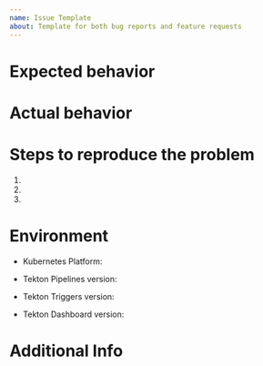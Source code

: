 ```yaml
---
name: Issue Template
about: Template for both bug reports and feature requests
---
```


# Expected behavior

# Actual behavior

# Steps to reproduce the problem

1.
2.
3.

# Environment
- Kubernetes Platform:
<!-- (e.g. Docker Desktop, OpenShift) -->

- Tekton Pipelines version:
<!-- (e.g. 0.9.2, 0.8.0, master) -->

- Tekton Triggers version:
<!-- (e.g. 0.2, 0.1, master) -->

- Tekton Dashboard version:
<!-- (e.g. 0.4.0, 0.3.0, master) -->

# Additional Info

